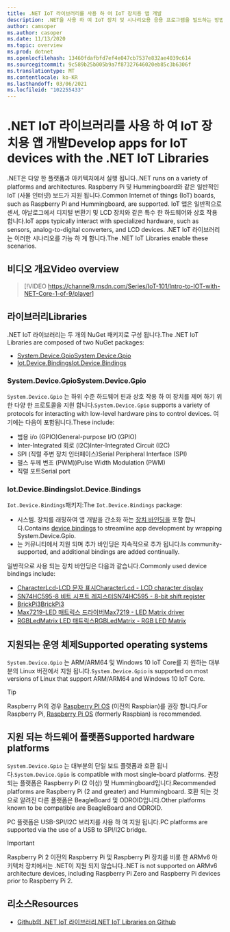 ```yaml
---
title: .NET IoT 라이브러리를 사용 하 여 IoT 장치용 앱 개발
description: .NET을 사용 하 여 IoT 장치 및 시나리오용 응용 프로그램을 빌드하는 방법을 알아봅니다.
author: camsoper
ms.author: casoper
ms.date: 11/13/2020
ms.topic: overview
ms.prod: dotnet
ms.openlocfilehash: 13460fdafbfd7ef4e047cb7537e832ae4039c614
ms.sourcegitcommit: 9c589b25b005b9a7f87327646020eb85c3b6306f
ms.translationtype: MT
ms.contentlocale: ko-KR
ms.lasthandoff: 03/06/2021
ms.locfileid: "102255433"
---
```

# <a name="develop-apps-for-iot-devices-with-the-net-iot-libraries"></a><span data-ttu-id="954b9-103">.NET IoT 라이브러리를 사용 하 여 IoT 장치용 앱 개발</span><span class="sxs-lookup"><span data-stu-id="954b9-103">Develop apps for IoT devices with the .NET IoT Libraries</span></span>

<span data-ttu-id="954b9-104">.NET은 다양 한 플랫폼과 아키텍처에서 실행 됩니다.</span><span class="sxs-lookup"><span data-stu-id="954b9-104">.NET runs on a variety of platforms and architectures.</span></span> <span data-ttu-id="954b9-105">Raspberry Pi 및 Hummingboard와 같은 일반적인 IoT (사물 인터넷) 보드가 지원 됩니다.</span><span class="sxs-lookup"><span data-stu-id="954b9-105">Common Internet of things (IoT) boards, such as Raspberry Pi and Hummingboard, are supported.</span></span> <span data-ttu-id="954b9-106">IoT 앱은 일반적으로 센서, 아날로그에서 디지털 변환기 및 LCD 장치와 같은 특수 한 하드웨어와 상호 작용 합니다.</span><span class="sxs-lookup"><span data-stu-id="954b9-106">IoT apps typically interact with specialized hardware, such as sensors, analog-to-digital converters, and LCD devices.</span></span> <span data-ttu-id="954b9-107">.NET IoT 라이브러리는 이러한 시나리오를 가능 하 게 합니다.</span><span class="sxs-lookup"><span data-stu-id="954b9-107">The .NET IoT Libraries enable these scenarios.</span></span>

## <a name="video-overview"></a><span data-ttu-id="954b9-108">비디오 개요</span><span class="sxs-lookup"><span data-stu-id="954b9-108">Video overview</span></span>

<!--markdownlint-disable MD034 -->
> [!VIDEO https://channel9.msdn.com/Series/IoT-101/Intro-to-IOT-with-NET-Core-1-of-9/player]

## <a name="libraries"></a><span data-ttu-id="954b9-109">라이브러리</span><span class="sxs-lookup"><span data-stu-id="954b9-109">Libraries</span></span>

<span data-ttu-id="954b9-110">.NET IoT 라이브러리는 두 개의 NuGet 패키지로 구성 됩니다.</span><span class="sxs-lookup"><span data-stu-id="954b9-110">The .NET IoT Libraries are composed of two NuGet packages:</span></span>

- [<span data-ttu-id="954b9-111">System.Device.Gpio</span><span class="sxs-lookup"><span data-stu-id="954b9-111">System.Device.Gpio</span></span>](https://www.nuget.org/packages/System.Device.Gpio/)
- [<span data-ttu-id="954b9-112">Iot.Device.Bindings</span><span class="sxs-lookup"><span data-stu-id="954b9-112">Iot.Device.Bindings</span></span>](https://www.nuget.org/packages/Iot.Device.Bindings/)

### <a name="systemdevicegpio"></a><span data-ttu-id="954b9-113">System.Device.Gpio</span><span class="sxs-lookup"><span data-stu-id="954b9-113">System.Device.Gpio</span></span>

<span data-ttu-id="954b9-114">`System.Device.Gpio` 는 하위 수준 하드웨어 핀과 상호 작용 하 여 장치를 제어 하기 위한 다양 한 프로토콜을 지원 합니다.</span><span class="sxs-lookup"><span data-stu-id="954b9-114">`System.Device.Gpio` supports a variety of protocols for interacting with low-level hardware pins to control devices.</span></span> <span data-ttu-id="954b9-115">여기에는 다음이 포함됩니다.</span><span class="sxs-lookup"><span data-stu-id="954b9-115">These include:</span></span>

- <span data-ttu-id="954b9-116">범용 i/o (GPIO)</span><span class="sxs-lookup"><span data-stu-id="954b9-116">General-purpose I/O (GPIO)</span></span>
- <span data-ttu-id="954b9-117">Inter-Integrated 회로 (I2C)</span><span class="sxs-lookup"><span data-stu-id="954b9-117">Inter-Integrated Circuit (I2C)</span></span>
- <span data-ttu-id="954b9-118">SPI (직렬 주변 장치 인터페이스)</span><span class="sxs-lookup"><span data-stu-id="954b9-118">Serial Peripheral Interface (SPI)</span></span>
- <span data-ttu-id="954b9-119">펄스 두께 변조 (PWM))</span><span class="sxs-lookup"><span data-stu-id="954b9-119">Pulse Width Modulation (PWM)</span></span>
- <span data-ttu-id="954b9-120">직렬 포트</span><span class="sxs-lookup"><span data-stu-id="954b9-120">Serial port</span></span>

### <a name="iotdevicebindings"></a><span data-ttu-id="954b9-121">Iot.Device.Bindings</span><span class="sxs-lookup"><span data-stu-id="954b9-121">Iot.Device.Bindings</span></span>

<span data-ttu-id="954b9-122">`Iot.Device.Bindings`패키지:</span><span class="sxs-lookup"><span data-stu-id="954b9-122">The `Iot.Device.Bindings` package:</span></span>

* <span data-ttu-id="954b9-123">시스템. 장치를 래핑하여 앱 개발을 간소화 하는 [장치 바인딩을](https://github.com/dotnet/iot/blob/master/src/devices/README.md) 포함 합니다.</span><span class="sxs-lookup"><span data-stu-id="954b9-123">Contains [device bindings](https://github.com/dotnet/iot/blob/master/src/devices/README.md) to streamline app development by wrapping System.Device.Gpio.</span></span>
* <span data-ttu-id="954b9-124">는 커뮤니티에서 지원 되며 추가 바인딩은 지속적으로 추가 됩니다.</span><span class="sxs-lookup"><span data-stu-id="954b9-124">Is community-supported, and additional bindings are added continually.</span></span>

<span data-ttu-id="954b9-125">일반적으로 사용 되는 장치 바인딩은 다음과 같습니다.</span><span class="sxs-lookup"><span data-stu-id="954b9-125">Commonly used device bindings include:</span></span>

- [<span data-ttu-id="954b9-126">CharacterLcd-LCD 문자 표시</span><span class="sxs-lookup"><span data-stu-id="954b9-126">CharacterLcd - LCD character display</span></span>](https://github.com/dotnet/iot/tree/master/src/devices/CharacterLcd)
- [<span data-ttu-id="954b9-127">SN74HC595-8 비트 시프트 레지스터</span><span class="sxs-lookup"><span data-stu-id="954b9-127">SN74HC595 - 8-bit shift register</span></span>](https://github.com/dotnet/iot/tree/master/src/devices/Sn74hc595)
- [<span data-ttu-id="954b9-128">BrickPi3</span><span class="sxs-lookup"><span data-stu-id="954b9-128">BrickPi3</span></span>](https://github.com/dotnet/iot/tree/master/src/devices/BrickPi3)
- [<span data-ttu-id="954b9-129">Max7219-LED 매트릭스 드라이버</span><span class="sxs-lookup"><span data-stu-id="954b9-129">Max7219 - LED Matrix driver</span></span>](https://github.com/dotnet/iot/tree/master/src/devices/Max7219)
- [<span data-ttu-id="954b9-130">RGBLedMatrix LED 매트릭스</span><span class="sxs-lookup"><span data-stu-id="954b9-130">RGBLedMatrix - RGB LED Matrix</span></span>](https://github.com/dotnet/iot/tree/master/src/devices/RGBLedMatrix)

## <a name="supported-operating-systems"></a><span data-ttu-id="954b9-131">지원되는 운영 체제</span><span class="sxs-lookup"><span data-stu-id="954b9-131">Supported operating systems</span></span>

<span data-ttu-id="954b9-132">`System.Device.Gpio` 는 ARM/ARM64 및 Windows 10 IoT Core를 지 원하는 대부분의 Linux 버전에서 지원 됩니다.</span><span class="sxs-lookup"><span data-stu-id="954b9-132">`System.Device.Gpio` is supported on most versions of Linux that support ARM/ARM64 and Windows 10 IoT Core.</span></span>

> [!TIP]
> <span data-ttu-id="954b9-133">Raspberry Pi의 경우 [Raspberry PI OS](https://www.raspberrypi.org/documentation/installation/installing-images/README.md)  (이전의 Raspbian)를 권장 합니다.</span><span class="sxs-lookup"><span data-stu-id="954b9-133">For Raspberry Pi, [Raspberry Pi OS](https://www.raspberrypi.org/documentation/installation/installing-images/README.md)  (formerly Raspbian) is recommended.</span></span>

## <a name="supported-hardware-platforms"></a><span data-ttu-id="954b9-134">지원 되는 하드웨어 플랫폼</span><span class="sxs-lookup"><span data-stu-id="954b9-134">Supported hardware platforms</span></span>

<span data-ttu-id="954b9-135">`System.Device.Gpio` 는 대부분의 단일 보드 플랫폼과 호환 됩니다.</span><span class="sxs-lookup"><span data-stu-id="954b9-135">`System.Device.Gpio` is compatible with most single-board platforms.</span></span> <span data-ttu-id="954b9-136">권장 되는 플랫폼은 Raspberry Pi (2 이상) 및 Hummingboard입니다.</span><span class="sxs-lookup"><span data-stu-id="954b9-136">Recommended platforms are Raspberry Pi (2 and greater) and Hummingboard.</span></span> <span data-ttu-id="954b9-137">호환 되는 것으로 알려진 다른 플랫폼은 BeagleBoard 및 ODROID입니다.</span><span class="sxs-lookup"><span data-stu-id="954b9-137">Other platforms known to be compatible are BeagleBoard and ODROID.</span></span>

<span data-ttu-id="954b9-138">PC 플랫폼은 USB-SPI/I2C 브리지를 사용 하 여 지원 됩니다.</span><span class="sxs-lookup"><span data-stu-id="954b9-138">PC platforms are supported via the use of a USB to SPI/I2C bridge.</span></span>

> [!IMPORTANT]
> <span data-ttu-id="954b9-139">Raspberry Pi 2 이전의 Raspberry Pi 및 Raspberry Pi 장치를 비롯 한 ARMv6 아키텍처 장치에서는 .NET이 지원 되지 않습니다.</span><span class="sxs-lookup"><span data-stu-id="954b9-139">.NET is not supported on ARMv6 architecture devices, including Raspberry Pi Zero and Raspberry Pi devices prior to Raspberry Pi 2.</span></span>

## <a name="resources"></a><span data-ttu-id="954b9-140">리소스</span><span class="sxs-lookup"><span data-stu-id="954b9-140">Resources</span></span>

- [<span data-ttu-id="954b9-141">Github의 .NET IoT 라이브러리</span><span class="sxs-lookup"><span data-stu-id="954b9-141">.NET IoT Libraries on Github</span></span>](https://github.com/dotnet/iot)
